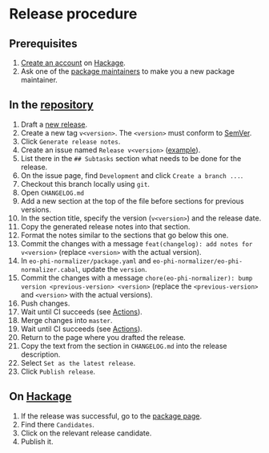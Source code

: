 # Release procedure

## Prerequisites

1. [Create an account](https://hackage.haskell.org/accounts) on [Hackage](https://hackage.haskell.org/).
1. Ask one of the [package maintainers](https://hackage.haskell.org/package/eo-phi-normalizer/maintainers/) to make you a new package maintainer.

## In the [repository](https://github.com/objectionary/eo-phi-normalizer)

1. Draft a [new release](https://github.com/objectionary/eo-phi-normalizer/releases/new).
1. Create a new tag `v<version>`. The `<version>` must conform to [SemVer](https://semver.org/).
1. Click `Generate release notes`.
1. Create an issue named `Release v<version>` ([example](https://github.com/objectionary/eo-phi-normalizer/issues/526)).
1. List there in the `## Subtasks` section what needs to be done for the release.
1. On the issue page, find `Development` and click `Create a branch ...`.
1. Checkout this branch locally using `git`.
1. Open `CHANGELOG.md`
1. Add a new section at the top of the file before sections for previous versions.
1. In the section title, specify the version (`v<version>`) and the release date.
1. Copy the generated release notes into that section.
1. Format the notes similar to the sections that go below this one.
1. Commit the changes with a message `feat(changelog): add notes for v<version>` (replace `<version>` with the actual version).
1. In `eo-phi-normalizer/package.yaml` and `eo-phi-normalizer/eo-phi-normalizer.cabal`, update the `version`.
1. Commit the changes with a message `chore(eo-phi-normalizer): bump version <previous-version> <version>` (replace the `<previous-version>` and `<version>` with the actual versions).
1. Push changes.
1. Wait until CI succeeds (see [Actions](https://github.com/objectionary/eo-phi-normalizer/actions)).
1. Merge changes into `master`.
1. Wait until CI succeeds (see [Actions](https://github.com/objectionary/eo-phi-normalizer/actions)).
1. Return to the page where you drafted the release.
1. Copy the text from the section in `CHANGELOG.md` into the release description.
1. Select `Set as the latest release`.
1. Click `Publish release`.

## On [Hackage](https://hackage.haskell.org/)

1. If the release was successful, go to the [package page](https://hackage.haskell.org/package/eo-phi-normalizer).
1. Find there `Candidates`.
1. Click on the relevant release candidate.
1. Publish it.

